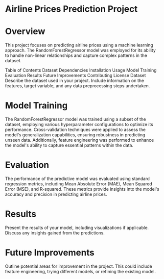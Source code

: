 # Airline Prices Prediction Project

# Overview
This project focuses on predicting airline prices using a machine learning approach. The RandomForestRegressor model was employed for its ability to handle non-linear relationships and capture complex patterns in the dataset.

Table of Contents
Dataset
Dependencies
Installation
Usage
Model Training
Evaluation
Results
Future Improvements
Contributing
License
Dataset
Describe the dataset used in your project. Include information on the features, target variable, and any data preprocessing steps undertaken.

# Model Training
The RandomForestRegressor model was trained using a subset of the dataset, employing various hyperparameter configurations to optimize its performance. Cross-validation techniques were applied to assess the model's generalization capabilities, ensuring robustness in predicting unseen data. Additionally, feature engineering was performed to enhance the model's ability to capture essential patterns within the data.

# Evaluation
The performance of the predictive model was evaluated using standard regression metrics, including Mean Absolute Error (MAE), Mean Squared Error (MSE), and R-squared. These metrics provide insights into the model's accuracy and precision in predicting airline prices.




# Results
Present the results of your model, including visualizations if applicable. Discuss any insights gained from the predictions.

# Future Improvements
Outline potential areas for improvement in the project. This could include feature engineering, trying different models, or refining the existing model.
